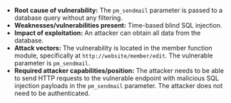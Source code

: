 - **Root cause of vulnerability:** The `pm_sendmail` parameter is passed to a database query without any filtering.
- **Weaknesses/vulnerabilities present:** Time-based blind SQL injection.
- **Impact of exploitation:** An attacker can obtain all data from the database.
- **Attack vectors:** The vulnerability is located in the member function module, specifically at `http://website/member/edit`. The vulnerable parameter is `pm_sendmail`.
- **Required attacker capabilities/position:** The attacker needs to be able to send HTTP requests to the vulnerable endpoint with malicious SQL injection payloads in the `pm_sendmail` parameter. The attacker does not need to be authenticated.